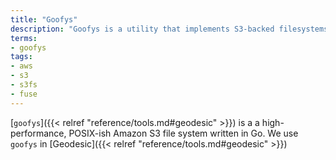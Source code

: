 ```yaml
---
title: "Goofys"
description: "Goofys is a utility that implements S3-backed filesystems using FUSE."
terms:
- goofys
tags:
- aws
- s3
- s3fs
- fuse
---
```

[`goofys`]({{< relref "reference/tools.md#geodesic" >}}) is a a high-performance, POSIX-ish Amazon S3 file system written in Go. We use `goofys` in [Geodesic]({{< relref "reference/tools.md#geodesic" >}})
